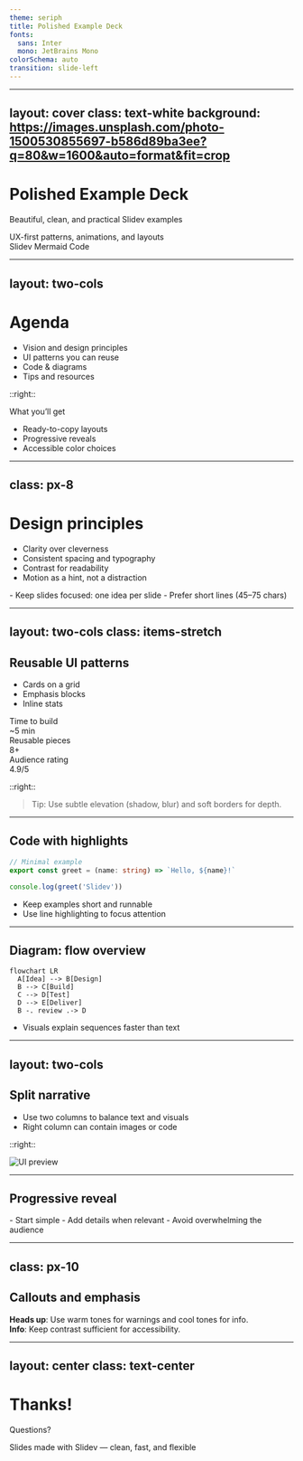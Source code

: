 ```yaml
---
theme: seriph
title: Polished Example Deck
fonts:
  sans: Inter
  mono: JetBrains Mono
colorSchema: auto
transition: slide-left
---
```


---
layout: cover
class: text-white
background: https://images.unsplash.com/photo-1500530855697-b586d89ba3ee?q=80&w=1600&auto=format&fit=crop
---

# Polished Example Deck

Beautiful, clean, and practical Slidev examples

<div class="text-xl opacity-90">UX-first patterns, animations, and layouts</div>

<div class="mt-8 flex gap-3">
  <span class="px-3 py-1 rounded-full bg-white/20">Slidev</span>
  <span class="px-3 py-1 rounded-full bg-white/20">Mermaid</span>
  <span class="px-3 py-1 rounded-full bg-white/20">Code</span>
</div>

<!-- Keep the cover minimal and readable -->

---
layout: two-cols
---

# Agenda

- Vision and design principles
- UI patterns you can reuse
- Code & diagrams
- Tips and resources

::right::

<div class="p-5 rounded-xl bg-primary/10 dark:bg-white/5 border border-primary/20">
  <div class="text-lg font-600 mb-2">What you’ll get</div>
  <ul class="list-disc pl-5 space-y-1">
    <li>Ready-to-copy layouts</li>
    <li>Progressive reveals</li>
    <li>Accessible color choices</li>
  </ul>
</div>

<!-- Notes: Call out that everything here is copy-paste friendly. -->

---
class: px-8
---

# Design principles

- Clarity over cleverness
- Consistent spacing and typography
- Contrast for readability
- Motion as a hint, not a distraction

<v-clicks>
- Keep slides focused: one idea per slide
- Prefer short lines (45–75 chars)
</v-clicks>

---
layout: two-cols
class: items-stretch
---

## Reusable UI patterns

- Cards on a grid
- Emphasis blocks
- Inline stats

<div class="grid grid-cols-3 gap-4 mt-6">
  <div class="p-4 rounded-xl bg-white/70 dark:bg-black/40 shadow backdrop-blur">
    <div class="text-sm opacity-70">Time to build</div>
    <div class="text-2xl font-700">~5 min</div>
  </div>
  <div class="p-4 rounded-xl bg-white/70 dark:bg-black/40 shadow backdrop-blur">
    <div class="text-sm opacity-70">Reusable pieces</div>
    <div class="text-2xl font-700">8+</div>
  </div>
  <div class="p-4 rounded-xl bg-white/70 dark:bg-black/40 shadow backdrop-blur">
    <div class="text-sm opacity-70">Audience rating</div>
    <div class="text-2xl font-700">4.9/5</div>
  </div>
</div>

::right::

> Tip: Use subtle elevation (shadow, blur) and soft borders for depth.

<!-- Notes: Explain why soft backgrounds and rounded corners improve readability. -->

---

## Code with highlights

```ts {1,3-4}
// Minimal example
export const greet = (name: string) => `Hello, ${name}!`

console.log(greet('Slidev'))
```

- Keep examples short and runnable
- Use line highlighting to focus attention

---

## Diagram: flow overview

```mermaid
flowchart LR
  A[Idea] --> B[Design]
  B --> C[Build]
  C --> D[Test]
  D --> E[Deliver]
  B -. review .-> D
```

- Visuals explain sequences faster than text

---
layout: two-cols
---

## Split narrative

- Use two columns to balance text and visuals
- Right column can contain images or code

::right::

<img src="https://images.unsplash.com/photo-1496307042754-b4aa456c4a2d?q=80&w=1200&auto=format&fit=crop" class="rounded-xl shadow" alt="UI preview" />

---

## Progressive reveal

<v-clicks>
- Start simple
- Add details when relevant
- Avoid overwhelming the audience
</v-clicks>

---
class: px-10
---

## Callouts and emphasis

<div class="p-5 rounded-xl bg-amber/15 border border-amber/30">
  <strong>Heads up</strong>: Use warm tones for warnings and cool tones for info.
</div>

<div class="mt-4 p-5 rounded-xl bg-sky/15 border border-sky/30">
  <strong>Info</strong>: Keep contrast sufficient for accessibility.
</div>

---
layout: center
class: text-center
---

# Thanks!

Questions?

<div class="opacity-70 mt-2">Slides made with Slidev — clean, fast, and flexible</div>

<!-- Notes: Invite questions and share repo or contact if applicable. -->
